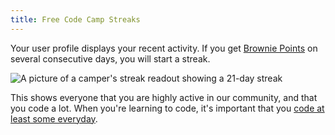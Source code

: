 ```yaml
---
title: Free Code Camp Streaks
---
```

Your user profile displays your recent activity. If you get [Brownie Points](http://forum.freecodecamp.com/t/free-code-camp-brownie-points/18380) on several consecutive days, you will start a streak.

![A picture of a camper's streak readout showing a 21-day streak](//discourse-user-assets.s3.amazonaws.com/original/2X/8/8e538a398b1081372505f02ad173e326fe0f5825.png)

This shows everyone that you are highly active in our community, and that you code a lot. When you're learning to code, it's important that you [code at least some everyday](http://www.quora.com/How-does-one-become-a-great-coder/answer/Quincy-Larson).